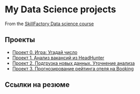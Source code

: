 # My Data Sсience projects

From the [SkillFactory Data science course](https://skillfactory.ru/data-scientist-syllabus-thankyou#syllabus)

## Проекты

* [Проект 0. Игра: Угадай число](https://github.com/IShinkarev/SF_Data_Science_course/tree/main/PROJECT-0_Угадай_число)
* [Проект 1. Анализ вакансий из HeadHunter](https://github.com/IShinkarev/SF_Data_Science_course/tree/main/PROJECT-1_Анализ_вакансий_из_HeadHunter)
* [Проект 2. Подгрузка новых данных. Уточнение анализа ](https://github.com/IShinkarev/SF_Data_Science_Projects/tree/main/PROJECT-2_Подгрузка_новых_данных_Уточнение_анализа)
* [Проект 3. Прогнозирование рейтинга отеля на Booking](             )

## Ссылки на резюме
